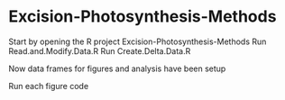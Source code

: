 # Excision-Photosynthesis-Methods

Start by opening the R project Excision-Photosynthesis-Methods
Run Read.and.Modify.Data.R
Run Create.Delta.Data.R

Now data frames for figures and analysis have been setup

Run each figure code
